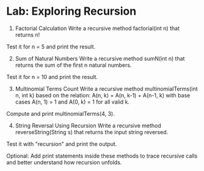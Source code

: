 # Lab: Exploring Recursion
1. Factorial Calculation 
Write a recursive method factorial(int n) that returns n!

Test it for n = 5 and print the result.

2. Sum of Natural Numbers 
Write a recursive method sumN(int n) that returns the sum of the first n natural numbers.

Test it for n = 10 and print the result.

3. Multinomial Terms Count 
Write a recursive method multinomialTerms(int n, int k) based on the relation:
A(n, k) = A(n, k-1) + A(n-1, k)
with base cases A(n, 1) = 1 and A(0, k) = 1 for all valid k.

Compute and print multinomialTerms(4, 3).

4. String Reversal Using Recursion 
Write a recursive method reverseString(String s) that returns the input string reversed.

Test it with "recursion" and print the output.

Optional:
Add print statements inside these methods to trace recursive calls and better understand how recursion unfolds.
